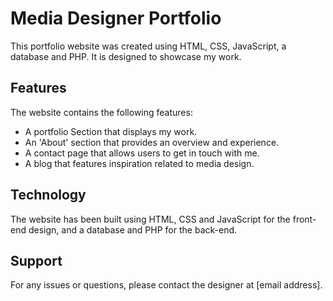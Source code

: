 # Media Designer Portfolio

This portfolio website was created using HTML, CSS, JavaScript, a database and PHP. It is designed to showcase my work.
## Features 

The website contains the following features:

- A portfolio Section that displays my work.
- An 'About' section that provides an overview and experience.
- A contact page that allows users to get in touch with me.
- A blog that features inspiration related to media design.

## Technology 

The website has been built using HTML, CSS and JavaScript for the front-end design, and a database and PHP for the back-end. 

## Support 

For any issues or questions, please contact the designer at [email address].
 
